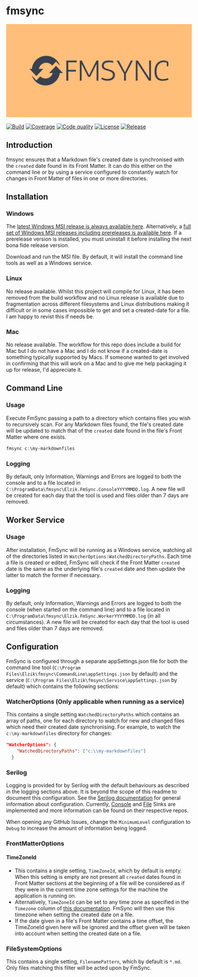 # fmsync

![fmsync](Images/fmsync-high-resolution-color-logo-reduced-height.png)

[![Build](https://img.shields.io/github/actions/workflow/status/elzik/fmsync/continuous-delivery.yml)](https://github.com/elzik/mecon/actions/workflows/continuous-integration.yml)
[![Coverage](https://gist.githubusercontent.com/elzik/527882e89a938dc78f61a08c300edec4/raw/a38fa7f10fa009f3848ca9ec20f17b82c2057bb3/fmsync-code-coverage-main.svg)](https://gist.githubusercontent.com/elzik/527882e89a938dc78f61a08c300edec4/raw/a38fa7f10fa009f3848ca9ec20f17b82c2057bb3/fmsync-code-coverage-main.svg)
[![Code quality](https://img.shields.io/codacy/grade/3313621663794a6c81e6bde6136fcc36)](https://app.codacy.com/gh/elzik/fmsync/dashboard)
[![License](https://img.shields.io/github/license/elzik/fmsync)](https://github.com/elzik/fmsync/blob/regex-filters/LICENSE)
[![Release](https://img.shields.io/github/v/release/elzik/fmsync?display_name=tag&sort=semver)](https://github.com/elzik/fmsync/releases)

## Introduction

fmsync ensures that a Markdown file's created date is synchronised with the `created` date found in its Front Matter. It can do this either on the command line or by using a service configured to constantly watch for changes in Front Matter of files in one or more directories.

## Installation

### Windows

The [latest Windows MSI release is always available here](https://github.com/elzik/fmsync/releases/latest). Alternatively, a [full set of Windows MSI releases including prereleases is available here](https://github.com/elzik/fmsync/releases). If a prerelease version is installed, you must uninstall it before installing the next bona fide release version.

Download and run the MSI file. By default, it will install the command line tools as well as a Windows service.

### Linux

No release available. Whilst this project will compile for Linux, it has been removed from the build workflow and no Linux release is available due to fragmentation across different filesystems and Linux distributions making it difficult or in some cases impossible to get and set a created-date for a file. I am happy to revist this if needs be.

### Mac

No release available. The workflow for this repo does include a build for Mac but I do not have a Mac and I do not know if a created-date is something typically supported by Macs. If someone wanted to get involved in confirming that this will work on a Mac and to give me help packaging it up for release, I'd appreciate it.

## Command Line

### Usage

Execute FmSync passing a path to a directory which contains files you wish to recursively scan. For any Markdown files found, the file's created date will be updated to match that of the `created` date found in the file's Front Matter where one exists.

```powershell
fmsync c:\my-markdownfiles
```

### Logging

By default, only Information, Warnings and Errors are logged to both the console and to a file located in `C:\ProgramData\fmsync\Elzik.FmSync.ConsoleYYYYMMDD.log`. A new file will be created for each day that the tool is used and files older than 7 days are removed.

## Worker Service

### Usage

After installation, FmSync will be running as a Windows service, watching all of the directories listed in `WatcherOptions:WatchedDirectoryPaths`. Each time a file is created or edited, FmSync will check if the Front Matter `created` date is the same as the underlying file's `created` date and then update the latter to match the former if necessary.

### Logging

By default, only Information, Warnings and Errors are logged to both the console (when started on the command line) and to a file located in `C:\ProgramData\fmsync\Elzik.FmSync.WorkerYYYYMMDD.log` (in all circumstances). A new file will be created for each day that the tool is used and files older than 7 days are removed.

## Configuration

FmSync is configured through a separate appSettings.json file for both the command line tool (`C:\Program Files\Elzik\fmsync\CommandLine\appSettings.json` by default) and the service (`C:\Program Files\Elzik\fmsync\Service\appSettings.json` by default) which contains the following sections:

### WatcherOptions (Only applicable when running as a service)

This contains a single setting `WatchedDirectoryPaths` which contains an array of paths, one for each directory to watch for new and changed files which need their created date synchronising. For example, to watch the `c:\my-markdownfiles` directory for changes:

```json
"WatcherOptions": {
    "WatchedDirectoryPaths": ["c:\\my-markdownfiles"]
  }
```

### Serilog

Logging is provided for by Serilog with the default behaviours as described in the logging sections above. It is beyond the scope of this readme to document this configuration. See the [Serilog documentation](https://github.com/serilog/serilog-settings-configuration#readme) for general information about configuration. Currently, [Console](https://github.com/serilog/serilog-sinks-console#readme) and [File](https://github.com/serilog/serilog-sinks-file#readme) Sinks are implemented and more information can be found on their respective repos.

When opening any GitHub Issues, change the `MinimumLevel` configuration to `Debug` to increase the amount of information being logged.

### FrontMatterOptions

#### TimeZoneId

- This contains a single setting, `TimeZoneId`, which by default is empty. When this setting is empty are not present all `created` dates found in Front Matter sections at the beginning of a file will be considered as if they were in the current time zone settings for the machine the application is running on.
- Alternatively, `TimeZoneId` can be set to any time zone as specified in the `Timezone` column of [this documentation](https://learn.microsoft.com/en-us/windows-hardware/manufacture/desktop/default-time-zones). FmSync will then use this timezone when setting the created date on a file.
- If the date given in a file's Front Matter contains a time offset, the TimeZoneId given here will be ignored and the offset given will be taken into account when setting the created date on a file.

### FileSystemOptions

This contains a single setting, `FilenamePattern`, which by default is `*.md`. Only files matching this filter will be acted upon by FmSync.
